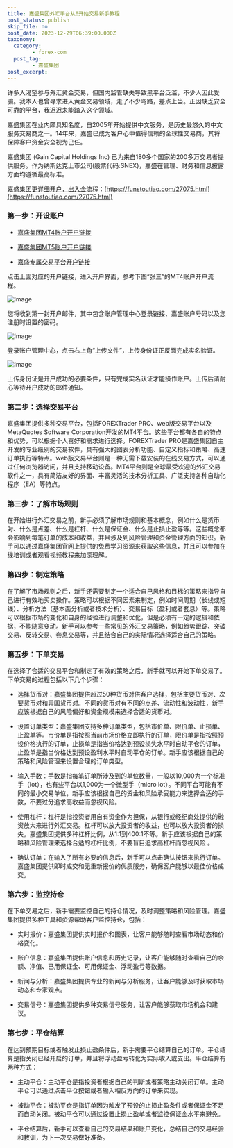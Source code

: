 ```yaml
---
title: 嘉盛集团外汇平台从0开始交易新手教程
post_status: publish
skip_file: no
post_date: 2023-12-29T06:39:00.000Z
taxonomy:
  category:
        - forex-com
  post_tag:
        - 嘉盛集团
post_excerpt: 
---
```

许多人渴望参与外汇黄金交易，但国内监管缺失导致黑平台泛滥，不少人因此受骗。我本人也曾寻求进入黄金交易领域，走了不少弯路，差点上当。正因缺乏安全可靠的平台，我迟迟未能踏入这个领域。

嘉盛集团在业内颇具知名度，自2005年开始提供中文服务，是历史最悠久的中文服务交易商之一。14年来，嘉盛已成为客户心中值得信赖的全球性交易商，其将保障客户资金安全视为己任。

嘉盛集团 (Gain Capital Holdings Inc) 已为来自180多个国家的200多万交易者提供服务。作为纳斯达克上市公司(股票代码:SNEX)，嘉盛在管理、财务和信息披露方面均遵循最高标准。

[嘉盛集团更详细开户，出入金流程](https://funstoutiao.com/27075.html)：[https://funstoutiao.com/27075.html](https://funstoutiao.com/27075.html)

### 第一步：开设账户

* [嘉盛集团MT4账户开户链接](https://s.ssgg.net/jsmt4)

* [嘉盛集团MT5账户开户链接](https://s.ssgg.net/jsmt5)

* [嘉盛专属交易平台开户链接](https://s.ssgg.net/js)

点击上面对应的开户链接，进入开户界面，参考下图“张三”的MT4账户开户流程。

![Image](https://prod-files-secure.s3.us-west-2.amazonaws.com/39ed1227-6d7d-4570-be36-9ccd4a2c4241/7a167aea-686b-400d-af59-4e18eb607a40/640.png?X-Amz-Algorithm=AWS4-HMAC-SHA256&X-Amz-Content-Sha256=UNSIGNED-PAYLOAD&X-Amz-Credential=ASIAZI2LB466777QS47S%2F20250316%2Fus-west-2%2Fs3%2Faws4_request&X-Amz-Date=20250316T221309Z&X-Amz-Expires=3600&X-Amz-Security-Token=IQoJb3JpZ2luX2VjEN3%2F%2F%2F%2F%2F%2F%2F%2F%2F%2FwEaCXVzLXdlc3QtMiJHMEUCIQDOrtkuaAJhZtYuGNinAlgv46W9IKsAkrJEIc7QFiG8nwIgfpjty0l3%2FMsCgYcM0nUVMSgrSmU%2BXhK3u6s0KmKUAfEq%2FwMINhAAGgw2Mzc0MjMxODM4MDUiDN2dqErJmgb23cu%2FNircA%2FW4G58Y%2FcUZHD7CQFJZgf8gpH5NKZ%2Fvu9gmh6dYpAK4vmfb2%2Fi4CWzuxyCiLKutTnqFSLOrRK%2FXFwMk%2BcPjq2T9VFb1j0pJx6xMv4UwKLw41fduY1phO8hJn9ypRkdf8pC9GfoFlHFEdyUe3vi3%2FjpFsRn0%2BIPykVJk5tUbv30YWOEO3QI53WqdMun4yU4OXvlM7RbjsN3pBqtjSMzp0E2FFfqxDaBtRr4Lq5Lyk47Mih%2BS5p4iPRqgd9gB4bTeGdQAFfsAK%2FaitWFYpfEpLdLB3VV3JKCULaqqK0IGwTqgrpooqWKqnItDCzDq955AdjnEsLb1zW8hjXC3iPZ4WWSziyQloVMpzG03qepZqIS5iTBdw%2Ft%2Fp8%2F2khqMJHNYT9WPSlSNnrHb5scyDgY3Msg5ei2DHhOuDQHyEdkNkzzeuHtBvySMaBi2A85KOM2bPLISi%2Bs0G8JpVbIRFV4ZBaDqUhXRWIqtnoLmC04vLRIE0iTGfSuLBW9fLlt2YceFE8ofI4ixSMDAcRvreXA7C8N5r7daOxWoN475Q1PYR7ovvP28HHMjcPF%2Fwi%2FBfqqDt0G%2BlFKnur9pvKZEiWacejad1iuqOsjLqgIe0y%2BrGqeVP4O7tGnbmvyA6EHJMLL83L4GOqUBPL7qx%2FUORyTm97SJgJxzFb%2BAB49m6Nl5%2BJHH2nUU2O7v1imJdUOonDUj%2FKa8UEJej0hzTxIrU7PkBzIjI%2B6QsFrQxzXs3RsMFr5GnGnl2CYoyYiKo9VqjeOvoz%2BJvGMk5i2WFNNymRfXewVVkzIBGiydEDpVr09DG1PJuyjIgjVa3SYuFMVh8GmE%2FJzjUsJosChgDdiecC0E6I4hjHG1ql38OecU&X-Amz-Signature=de2624716bcbff2c4a37ca3f9af045046a24c4440c95618222687d6f5df80e9f&X-Amz-SignedHeaders=host&x-id=GetObject)

您将收到第一封开户邮件，其中包含账户管理中心登录链接、嘉盛账户号码以及您注册时设置的密码。

![Image](https://prod-files-secure.s3.us-west-2.amazonaws.com/39ed1227-6d7d-4570-be36-9ccd4a2c4241/eaa1c6b3-2877-4284-a0e1-530e222c27fb/image.png?X-Amz-Algorithm=AWS4-HMAC-SHA256&X-Amz-Content-Sha256=UNSIGNED-PAYLOAD&X-Amz-Credential=ASIAZI2LB466777QS47S%2F20250316%2Fus-west-2%2Fs3%2Faws4_request&X-Amz-Date=20250316T221309Z&X-Amz-Expires=3600&X-Amz-Security-Token=IQoJb3JpZ2luX2VjEN3%2F%2F%2F%2F%2F%2F%2F%2F%2F%2FwEaCXVzLXdlc3QtMiJHMEUCIQDOrtkuaAJhZtYuGNinAlgv46W9IKsAkrJEIc7QFiG8nwIgfpjty0l3%2FMsCgYcM0nUVMSgrSmU%2BXhK3u6s0KmKUAfEq%2FwMINhAAGgw2Mzc0MjMxODM4MDUiDN2dqErJmgb23cu%2FNircA%2FW4G58Y%2FcUZHD7CQFJZgf8gpH5NKZ%2Fvu9gmh6dYpAK4vmfb2%2Fi4CWzuxyCiLKutTnqFSLOrRK%2FXFwMk%2BcPjq2T9VFb1j0pJx6xMv4UwKLw41fduY1phO8hJn9ypRkdf8pC9GfoFlHFEdyUe3vi3%2FjpFsRn0%2BIPykVJk5tUbv30YWOEO3QI53WqdMun4yU4OXvlM7RbjsN3pBqtjSMzp0E2FFfqxDaBtRr4Lq5Lyk47Mih%2BS5p4iPRqgd9gB4bTeGdQAFfsAK%2FaitWFYpfEpLdLB3VV3JKCULaqqK0IGwTqgrpooqWKqnItDCzDq955AdjnEsLb1zW8hjXC3iPZ4WWSziyQloVMpzG03qepZqIS5iTBdw%2Ft%2Fp8%2F2khqMJHNYT9WPSlSNnrHb5scyDgY3Msg5ei2DHhOuDQHyEdkNkzzeuHtBvySMaBi2A85KOM2bPLISi%2Bs0G8JpVbIRFV4ZBaDqUhXRWIqtnoLmC04vLRIE0iTGfSuLBW9fLlt2YceFE8ofI4ixSMDAcRvreXA7C8N5r7daOxWoN475Q1PYR7ovvP28HHMjcPF%2Fwi%2FBfqqDt0G%2BlFKnur9pvKZEiWacejad1iuqOsjLqgIe0y%2BrGqeVP4O7tGnbmvyA6EHJMLL83L4GOqUBPL7qx%2FUORyTm97SJgJxzFb%2BAB49m6Nl5%2BJHH2nUU2O7v1imJdUOonDUj%2FKa8UEJej0hzTxIrU7PkBzIjI%2B6QsFrQxzXs3RsMFr5GnGnl2CYoyYiKo9VqjeOvoz%2BJvGMk5i2WFNNymRfXewVVkzIBGiydEDpVr09DG1PJuyjIgjVa3SYuFMVh8GmE%2FJzjUsJosChgDdiecC0E6I4hjHG1ql38OecU&X-Amz-Signature=8febfa6048e5a9bfd8ef6106c3c44f0234e98bd673d9b2d73971aca16520ddae&X-Amz-SignedHeaders=host&x-id=GetObject)

登录账户管理中心，点击右上角“上传文件”，上传身份证正反面完成实名验证。

![Image](https://prod-files-secure.s3.us-west-2.amazonaws.com/39ed1227-6d7d-4570-be36-9ccd4a2c4241/54090639-09fc-46b4-a135-e0289f707147/image.png?X-Amz-Algorithm=AWS4-HMAC-SHA256&X-Amz-Content-Sha256=UNSIGNED-PAYLOAD&X-Amz-Credential=ASIAZI2LB466777QS47S%2F20250316%2Fus-west-2%2Fs3%2Faws4_request&X-Amz-Date=20250316T221309Z&X-Amz-Expires=3600&X-Amz-Security-Token=IQoJb3JpZ2luX2VjEN3%2F%2F%2F%2F%2F%2F%2F%2F%2F%2FwEaCXVzLXdlc3QtMiJHMEUCIQDOrtkuaAJhZtYuGNinAlgv46W9IKsAkrJEIc7QFiG8nwIgfpjty0l3%2FMsCgYcM0nUVMSgrSmU%2BXhK3u6s0KmKUAfEq%2FwMINhAAGgw2Mzc0MjMxODM4MDUiDN2dqErJmgb23cu%2FNircA%2FW4G58Y%2FcUZHD7CQFJZgf8gpH5NKZ%2Fvu9gmh6dYpAK4vmfb2%2Fi4CWzuxyCiLKutTnqFSLOrRK%2FXFwMk%2BcPjq2T9VFb1j0pJx6xMv4UwKLw41fduY1phO8hJn9ypRkdf8pC9GfoFlHFEdyUe3vi3%2FjpFsRn0%2BIPykVJk5tUbv30YWOEO3QI53WqdMun4yU4OXvlM7RbjsN3pBqtjSMzp0E2FFfqxDaBtRr4Lq5Lyk47Mih%2BS5p4iPRqgd9gB4bTeGdQAFfsAK%2FaitWFYpfEpLdLB3VV3JKCULaqqK0IGwTqgrpooqWKqnItDCzDq955AdjnEsLb1zW8hjXC3iPZ4WWSziyQloVMpzG03qepZqIS5iTBdw%2Ft%2Fp8%2F2khqMJHNYT9WPSlSNnrHb5scyDgY3Msg5ei2DHhOuDQHyEdkNkzzeuHtBvySMaBi2A85KOM2bPLISi%2Bs0G8JpVbIRFV4ZBaDqUhXRWIqtnoLmC04vLRIE0iTGfSuLBW9fLlt2YceFE8ofI4ixSMDAcRvreXA7C8N5r7daOxWoN475Q1PYR7ovvP28HHMjcPF%2Fwi%2FBfqqDt0G%2BlFKnur9pvKZEiWacejad1iuqOsjLqgIe0y%2BrGqeVP4O7tGnbmvyA6EHJMLL83L4GOqUBPL7qx%2FUORyTm97SJgJxzFb%2BAB49m6Nl5%2BJHH2nUU2O7v1imJdUOonDUj%2FKa8UEJej0hzTxIrU7PkBzIjI%2B6QsFrQxzXs3RsMFr5GnGnl2CYoyYiKo9VqjeOvoz%2BJvGMk5i2WFNNymRfXewVVkzIBGiydEDpVr09DG1PJuyjIgjVa3SYuFMVh8GmE%2FJzjUsJosChgDdiecC0E6I4hjHG1ql38OecU&X-Amz-Signature=9a3bd44fe4c73d3b0894b92d12c6b358943fff6813ab98b6878dc6ea31a1b9d4&X-Amz-SignedHeaders=host&x-id=GetObject)

上传身份证是开户成功的必要条件，只有完成实名认证才能操作账户。上传后请耐心等待开户成功的邮件通知。

### 第二步：选择交易平台

嘉盛集团提供多种交易平台，包括FOREXTrader PRO、web版交易平台以及MetaQuotes Software Corporation开发的MT4平台。这些平台都有各自的特点和优势，可以根据个人喜好和需求进行选择。FOREXTrader PRO是嘉盛集团自主开发的专业级别的交易软件，具有强大的图表分析功能、自定义指标和策略、高速订单执行等特点。web版交易平台则是一种无需下载安装的在线交易方式，可以通过任何浏览器访问，并且支持移动设备。MT4平台则是全球最受欢迎的外汇交易软件之一，具有简洁友好的界面、丰富灵活的技术分析工具、广泛支持各种自动化程序（EA）等特点。

### 第三步：了解市场规则

在开始进行外汇交易之前，新手必须了解市场规则和基本概念，例如什么是货币对、什么是点差、什么是杠杆、什么是保证金、什么是止损止盈等等。这些概念都会影响到每笔订单的成本和收益，并且涉及到风险管理和资金管理方面的知识。新手可以通过嘉盛集团官网上提供的免费学习资源来获取这些信息，并且可以参加在线培训或者观看视频教程来加深理解。

### 第四步：制定策略

在了解了市场规则之后，新手还需要制定一个适合自己风格和目标的策略来指导自己进行有效地买卖操作。策略可以根据不同因素来制定，例如时间周期（长线或短线）、分析方法（基本面分析或者技术分析）、交易目标（盈利或者套息）等。策略可以根据市场的变化和自身的经验进行调整和优化，但是必须有一定的逻辑和依据，不能随意变动。新手可以参考一些常见的外汇交易策略，例如趋势跟踪、突破交易、反转交易、套息交易等，并且结合自己的实际情况选择适合自己的策略。

### 第五步：下单交易

在选择了合适的交易平台和制定了有效的策略之后，新手就可以开始下单交易了。下单交易的过程包括以下几个步骤：

* 选择货币对：嘉盛集团提供超过50种货币对供客户选择，包括主要货币对、次要货币对和异国货币对。不同的货币对有不同的点差、流动性和波动性，新手应该根据自己的风险偏好和资金规模来选择合适的货币对。

* 设置订单类型：嘉盛集团支持多种订单类型，包括市价单、限价单、止损单、止盈单等。市价单是指按照当前市场价格立即执行的订单，限价单是指按照预设价格执行的订单，止损单是指当价格达到预设损失水平时自动平仓的订单，止盈单是指当价格达到预设盈利水平时自动平仓的订单。新手应该根据自己的策略和风险管理来设置合理的订单类型。

* 输入手数：手数是指每笔订单所涉及到的单位数量，一般以10,000为一个标准手（lot），也有些平台以1,000为一个微型手（micro lot）。不同平台可能有不同的最小交易单位，新手应该根据自己的资金和风险承受能力来选择合适的手数，不要过分追求高收益而忽视风险。

* 使用杠杆：杠杆是指投资者用自有资金作为担保，从银行或经纪商处提供的融资放大来进行外汇交易。杠杆可以放大投资者的收益，也可以放大投资者的损失。嘉盛集团提供多种杠杆比例，从1:1到400:1不等。新手应该根据自己的策略和风险管理来选择合适的杠杆比例，不要盲目追求高杠杆而忽视风险 。

* 确认订单：在输入了所有必要的信息后，新手可以点击确认按钮来执行订单。嘉盛集团提供即时成交和无重新报价的优质服务，确保客户能够以最佳价格成交。

### 第六步：监控持仓

在下单交易之后，新手需要监控自己的持仓情况，及时调整策略和风险管理。嘉盛集团提供多种工具和资源帮助客户监控持仓，包括：

* 实时报价：嘉盛集团提供实时报价和图表，让客户能够随时查看市场动态和价格变化。

* 账户信息：嘉盛集团提供账户信息和历史记录，让客户能够随时查看自己的余额、净值、已用保证金、可用保证金、浮动盈亏等数据。

* 新闻与分析：嘉盛集团提供专业的新闻与分析服务，让客户能够及时获取市场动态和专家观点。

* 交易信号：嘉盛集团提供多种交易信号服务，让客户能够获取市场机会和建议。

### 第七步：平仓结算

在达到预期目标或者触发止损止盈条件后，新手需要平仓结算自己的订单。平仓结算是指关闭已经开启的订单，并且将浮动盈亏转化为实际收入或支出。平仓结算有两种方式：

* 主动平仓：主动平仓是指投资者根据自己的判断或者策略主动关闭订单。主动平仓可以通过点击平仓按钮或者输入相反方向的订单来实现。

* 被动平仓：被动平仓是指订单因为触发了预设的止损止盈条件或者保证金不足而自动关闭。被动平仓可以通过设置止损止盈单或者监控保证金水平来避免。

* 平仓结算后，新手可以查看自己的交易结果和账户变化，总结自己的交易经验和教训，为下一次交易做好准备。